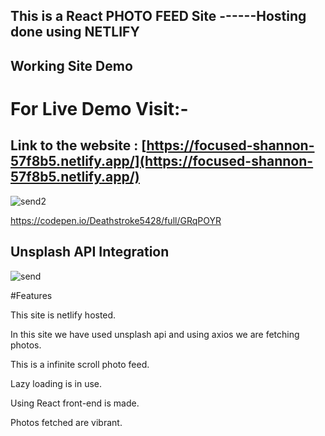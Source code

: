 This is a React PHOTO FEED Site                                                             ------Hosting done using NETLIFY
----------------------------------------------------------------------------------------------------------
                                                                                                                                       
Working Site Demo
-----------------------------

For Live Demo Visit:-
====================================================================
## Link to the website : [https://focused-shannon-57f8b5.netlify.app/](https://focused-shannon-57f8b5.netlify.app/) 

![send2](https://user-images.githubusercontent.com/65626004/98983233-7e30d500-2546-11eb-9e86-5b91608ac1e0.PNG)



https://codepen.io/Deathstroke5428/full/GRqPOYR



Unsplash API Integration
-----------------------------
![send](https://user-images.githubusercontent.com/65626004/98983221-7a9d4e00-2546-11eb-8c0c-9394eb8f6dd4.PNG)



#Features

This site is netlify hosted.

In this site we have used unsplash api and using axios we are fetching photos.

This is a infinite scroll photo feed.

Lazy loading is in use.

Using React front-end is made.

Photos fetched are vibrant.






